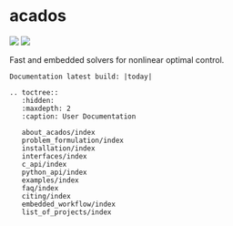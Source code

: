 # acados

![](https://secure.travis-ci.org/acados/acados.png?branch=master)
![](https://ci.appveyor.com/api/projects/status/q0b2nohk476u5clg?svg=true)

Fast and embedded solvers for nonlinear optimal control.

```eval_rst
Documentation latest build: |today|
```


```eval_rst
.. toctree::
   :hidden:
   :maxdepth: 2
   :caption: User Documentation

   about_acados/index
   problem_formulation/index
   installation/index
   interfaces/index
   c_api/index
   python_api/index
   examples/index
   faq/index
   citing/index
   embedded_workflow/index
   list_of_projects/index
```

